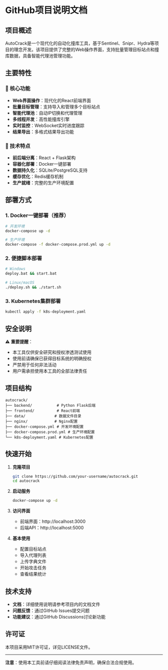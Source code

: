# GitHub项目说明文档

## 项目概述

AutoCrack是一个现代化的自动化撞库工具，基于Sentinel、Snipr、Hydra等项目的理念开发。该项目提供了完整的Web操作界面，支持批量管理目标站点和撞库数据，具备智能代理池管理功能。

## 主要特性

### 🎯 核心功能
- **Web界面操作**：现代化的React前端界面
- **批量目标管理**：支持导入和管理多个目标站点
- **智能代理池**：自动IP切换和代理管理
- **多线程并发**：高性能撞库引擎
- **实时监控**：WebSocket实时进度跟踪
- **结果导出**：多格式结果导出功能

### 🔧 技术特点
- **前后端分离**：React + Flask架构
- **容器化部署**：Docker一键部署
- **数据持久化**：SQLite/PostgreSQL支持
- **缓存优化**：Redis缓存机制
- **生产就绪**：完整的生产环境配置

## 部署方式

### 1. Docker一键部署（推荐）
```bash
# 开发环境
docker-compose up -d

# 生产环境
docker-compose -f docker-compose.prod.yml up -d
```

### 2. 便捷脚本部署
```bash
# Windows
deploy.bat && start.bat

# Linux/macOS
./deploy.sh && ./start.sh
```

### 3. Kubernetes集群部署
```bash
kubectl apply -f k8s-deployment.yaml
```

## 安全说明

⚠️ **重要提醒**：
- 本工具仅供安全研究和授权渗透测试使用
- 使用前请确保已获得目标系统的明确授权
- 严禁用于任何非法活动
- 用户需承担使用本工具的全部法律责任

## 项目结构

```
autocrack/
├── backend/           # Python Flask后端
├── frontend/          # React前端
├── data/             # 数据文件目录
├── nginx/            # Nginx配置
├── docker-compose.yml # 开发环境配置
├── docker-compose.prod.yml # 生产环境配置
└── k8s-deployment.yaml # Kubernetes配置
```

## 快速开始

1. **克隆项目**
   ```bash
   git clone https://github.com/your-username/autocrack.git
   cd autocrack
   ```

2. **启动服务**
   ```bash
   docker-compose up -d
   ```

3. **访问界面**
   - 前端界面：http://localhost:3000
   - 后端API：http://localhost:5000

4. **基本使用**
   - 配置目标站点
   - 导入代理列表
   - 上传字典文件
   - 开始攻击任务
   - 查看结果统计

## 技术支持

- **文档**：详细使用说明请参考项目内的文档文件
- **问题反馈**：通过GitHub Issues提交问题
- **功能建议**：通过GitHub Discussions讨论新功能

## 许可证

本项目采用MIT许可证，详见LICENSE文件。

---

**注意**：使用本工具前请仔细阅读法律免责声明，确保合法合规使用。